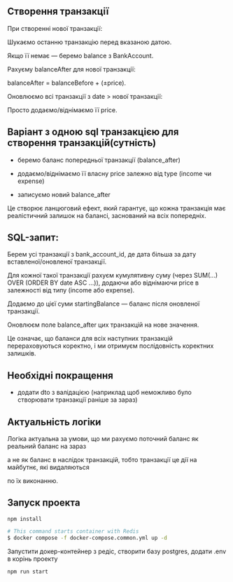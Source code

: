 ## Створення транзакції

При створенні нової транзакції:

Шукаємо останню транзакцію перед вказаною датою.

Якщо її немає — беремо balance з BankAccount.

Рахуєму balanceAfter для нової транзакції:

balanceAfter = balanceBefore + (±price).

Оновлюємо всі транзакції з date > нової транзакції:

Просто додаємо/віднімаємо її price.

## Варіант з одною sql транзакцією для створення транзакцій(сутність)

- беремо баланс попередньої транзакції (balance_after)

- додаємо/віднімаємо її власну price залежно від type (income чи expense)

- записуємо новий balance_after

Це створює ланцюговий ефект, який гарантує, що кожна транзакція має реалістичний залишок на балансі, заснований на всіх попередніх.

## SQL-запит:

Берем усі транзакції з bank_account_id, де дата більша за дату вставленої/оновленої транзакції.

Для кожної такої транзакції рахуєм кумулятивну суму (через SUM(...) OVER (ORDER BY date ASC ...)), додаючи або віднімаючи price в залежності від типу (income або expense).

Додаємо до цієї суми startingBalance — баланс після оновленої транзакції.

Оновлюєм поле balance_after цих транзакцій на нове значення.

Це означає, що баланси для всіх наступних транзакцій перераховуються коректно, і ми отримуєм послідовність коректних залишків.

## Необхідні покращення

- додати dto з валідацією (наприклад щоб неможливо було створювати транзакції раніше за зараз)

## Актуальність логіки

Логіка актуальна за умови, що ми рахуємо поточний баланс як реальний баланс на зараз

а не як баланс в наслідок транзакцій, тобто транзакції це дії на майбутнє, які видаляються

по їх виконанню.

## Запуск проекта

```
npm install
```
```bash
# This command starts container with Redis
$ docker compose -f docker-compose.common.yml up -d
```
Запустити докер-контейнер з редіс, створити базу postgres, додати .env в корінь проекту

```
npm run start
```

